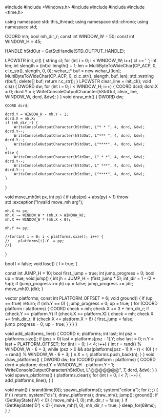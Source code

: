 #include <iostream>
#include <Windows.h>
#include <chrono>
#include <thread>
#include <vector>
#include <time.h>

using namespace std::this_thread;
using namespace std::chrono;
using namespace std;

COORD mh;
bool mh_dir_r;
const int WINDOW_W = 50;
const int WINDOW_H = 45;

HANDLE hStdOut = GetStdHandle(STD_OUTPUT_HANDLE);

LPCWSTR init_cl() {
    string cl;
    for (int i = 0; i < WINDOW_W; i++)
        cl += ' ';
    int len;
    int slength = (int)cl.length() + 1;
    len = MultiByteToWideChar(CP_ACP, 0, cl.c_str(), slength, 0, 0);
    wchar_t* buf = new wchar_t[len];
    MultiByteToWideChar(CP_ACP, 0, cl.c_str(), slength, buf, len);
    std::wstring r(buf);
    delete[] buf;
    return r.c_str();
}
LPCWSTR clear_line = init_cl();
void cls() {
    DWORD dw;
    for (int i = 0; i < WINDOW_H; i++) {
        COORD dcrd;
        dcrd.X = 0;
        dcrd.Y = i;
        WriteConsoleOutputCharacter(hStdOut, clear_line, WINDOW_W, dcrd, &dw);
    }
}
void draw_mh() {
    DWORD dw;

    COORD dcrd;

    dcrd.Y = WINDOW_H - mh.Y - 1;
    dcrd.X = mh.X;
    if (mh_dir_r) {
        WriteConsoleOutputCharacter(hStdOut, L"* * ", 4, dcrd, &dw); dcrd.Y--;
        WriteConsoleOutputCharacter(hStdOut, L"*** ", 4, dcrd, &dw); dcrd.Y--;
        WriteConsoleOutputCharacter(hStdOut, L"****", 4, dcrd, &dw);
    }
    else {
        WriteConsoleOutputCharacter(hStdOut, L" * *", 4, dcrd, &dw); dcrd.Y--;
        WriteConsoleOutputCharacter(hStdOut, L" ***", 4, dcrd, &dw); dcrd.Y--;
        WriteConsoleOutputCharacter(hStdOut, L"****", 4, dcrd, &dw);
    }
}

void move_mh(int px, int py) {
    if (abs(px) + abs(py) > 1)
        throw std::exception("Invalid move_mh arg");

    mh.X += px;
    mh.X -= WINDOW_W * (mh.X > WINDOW_W);
    mh.X += WINDOW_W * (mh.X < 0);

    mh.Y += py;

    //for(int i = 0; i < platforms.size(); i++) {
    //    platforms[i].Y -= py;
    //}
}

bool l = false;
void lose() {
    l = true;
}

const int JUMP_H = 10;
bool first_jump = true;
int jump_progress = 0;
bool up = true;
void jump() {
    int jh = JUMP_H + (first_jump * 5);
    int jdir = 1 - (2 * !up);
    if (jump_progress >= jh)
        up = false;
    jump_progress += jdir;
    move_mh(0, jdir);
}

vector<COORD> platforms;
const int PLATFORM_OFFSET = 6;
void ground() {
    if (up == true)
        return;
    if (mh.Y == 0) {
        jump_progress = 0;
        up = true;
    }
    for (COORD platform : platforms) {
        COORD check = mh;
        check.X += 3 + !mh_dir_r;
        if (check.Y == platform.Y)
            if (check.X >= platform.X) {
                check = mh;
                check.X += !mh_dir_r;
                if (check.X <= platform.X + 6) {
                    first_jump = false;
                    jump_progress = 0;
                    up = true;
                }
            }
    }
}

void add_platforms_line() {
    COORD n;
    platforms;
    int last;
    int psz = platforms.size();
    if (psz > 0)
        last = platforms[psz - 1].Y;
    else
        last = 0;
    n.Y = last + PLATFORM_OFFSET;
    for (int i = 0; i < 4; i++) {
        int r = rand() % WINDOW_W - 6 + 3;
        while (psz > 0 && abs(platforms[psz - 1].X - r) < 10) {
            r = rand() % WINDOW_W - 6 + 3;
        }
        n.X = r;
        platforms.push_back(n);
    }
}
void draw_platforms() {
    DWORD dw;
    for (COORD platform : platforms) {
        COORD dcrd = platform;
        dcrd.Y = WINDOW_H - platform.Y - 1;
        WriteConsoleOutputCharacter(hStdOut, L"@@@@@@@", 7, dcrd, &dw);
    }
}
void spawn_platforms() {
    platforms.clear();
    for (int i = 0; i < 7; i++) {
        add_platforms_line();
    }
}

void main() {
    srand(time(0));
    spawn_platforms();
    system("color a");
    for (; ;) {
        if (l) return;
        system("cls");
        draw_platforms();
        draw_mh();
        jump();
        ground();
        if (GetKeyState('A') < 0) {
            move_mh(-1, 0);
            mh_dir_r = false;
        }
        if (GetKeyState('D') < 0) {
            move_mh(1, 0);
            mh_dir_r = true;
        }
        sleep_for(69ms);
    }
}

